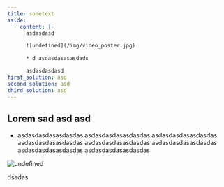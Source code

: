 ```yaml
---
title: sometext
aside:
  - content: |-
      asdasdasd

      ![undefined](/img/video_poster.jpg)

      * d asdasdasasasdads

      asdasdasdasd
first_solution: asd
second_solution: asd
third_solution: asd
---
```

## Lorem  sad asd asd

* asdasdasdasasdasdas asdasdasdasasdasdas asdasdasdasasdasdas asdasdasdasasdasdas asdasdasdasasdasdas asdasdasdasasdasdas asdasdasdasasdasdas asdasdasdasasdasdas

![undefined](/img/topImgPrivacy.png)

dsadas
